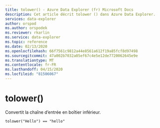 ```yaml
---
title: tolower() - Azure Data Explorer (fr) Microsoft Docs
description: Cet article décrit tolower () dans Azure Data Explorer.
services: data-explorer
author: orspod
ms.author: orspodek
ms.reviewer: rkarlin
ms.service: data-explorer
ms.topic: reference
ms.date: 02/13/2020
ms.openlocfilehash: 66f7561c9812a44e8561a612f19a85fcf8d97498
ms.sourcegitcommit: 47a002b7032a05ef67c4e5e12de7720062645e9e
ms.translationtype: MT
ms.contentlocale: fr-FR
ms.lasthandoff: 04/15/2020
ms.locfileid: "81506067"
---
```

# <a name="tolower"></a>tolower()

Convertit la chaîne d’entrée en boîtier inférieur.

```kusto
tolower("Hello") == "hello"
```